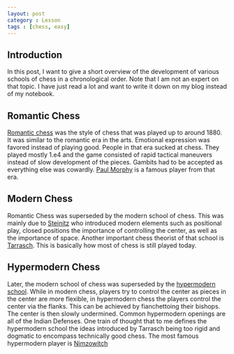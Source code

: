 ```yaml
---
layout: post
category : Lesson
tags : [chess, easy]
---
```



## Introduction
In this post, I want to give a short overview of the
development of various schools of chess in a chronological order.
Note that I am not an expert on that topic.
I have just read a lot and want to write it down on my blog instead of my notebook.

## Romantic Chess
[Romantic chess](https://en.wikipedia.org/wiki/Romantic_chess) was the style of chess that was played up to around 1880.
It was similar to the romantic era in the arts. Emotional expression was favored instead of playing good.
People in that era sucked at chess.
They played mostly 1.e4 and the game consisted of rapid tactical maneuvers instead of slow development of the pieces.
Gambits had to be accepted as everything else was cowardly.
[Paul Morphy](https://en.wikipedia.org/wiki/Paul_Morphy) is a famous player from that era.

## Modern Chess
Romantic Chess was superseded by the modern school of chess.
This was mainly due to [Steinitz](https://en.wikipedia.org/wiki/Wilhelm_Steinitz) who introduced modern elements such as positional play, closed positions the importance of controlling the center, as well as the importance of space.
Another important chess theorist of that school is [Tarrasch](https://en.wikipedia.org/wiki/Siegbert_Tarrasch).
This is basically how most of chess is still played today.

## Hypermodern Chess
Later, the modern school of chess was superseded by the [hypermodern school](https://en.wikipedia.org/wiki/Hypermodernism_(chess)).
While in modern chess, players try to control the center as pieces in the center are more flexible, in hypermodern chess the players control the center via the flanks.
This can be achieved by fianchettoing their bishops.
The center is then slowly undermined.
Common hypermodern openings are all of the Indian Defenses.
One train of thought that to me defines the hypermodern school the ideas introduced by Tarrasch being too rigid and dogmatic to encompass technically good chess.
The most famous hypermodern player is [Nimzowitch](https://en.wikipedia.org/wiki/Aron_Nimzowitsch)
